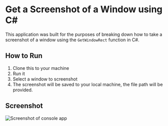 # Get a Screenshot of a Window using C#

This application was built for the purposes of breaking down how to take a screenshot of a window using the ```GetWindowRect``` function in C#.

## How to Run
1. Clone this to your machine
2. Run it
3. Select a window to screenshot
4. The screenshot will be saved to your local machine, the file path will be provided.

## Screenshot
![Screenshot of console app](https://i.vgy.me/pOsxK5.png)
